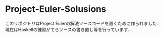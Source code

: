 # Project-Euler-Solusions
このリポジトリはProject Eulerの解法ソースコードを置くために作られました.
現在はHaskellの練習がてらソースの書き直し等を行っています…